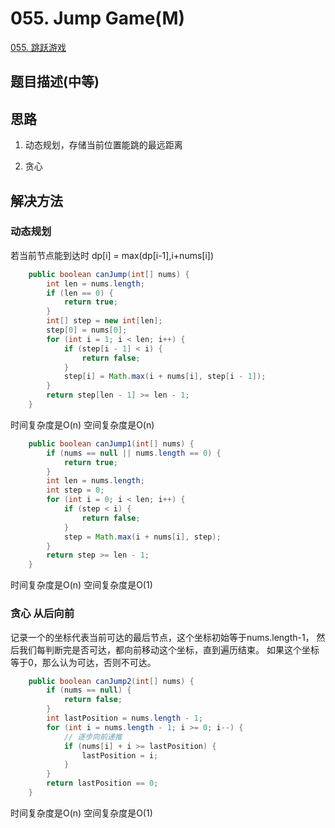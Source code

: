 # 055. Jump Game(M)
[055. 跳跃游戏](https://leetcode-cn.com/problems/jump-game/)


## 题目描述(中等)


## 思路

1. 动态规划，存储当前位置能跳的最远距离

2. 贪心

## 解决方法


### 动态规划
若当前节点能到达时
dp[i] = max(dp[i-1],i+nums[i])

```java
    public boolean canJump(int[] nums) {
        int len = nums.length;
        if (len == 0) {
            return true;
        }
        int[] step = new int[len];
        step[0] = nums[0];
        for (int i = 1; i < len; i++) {
            if (step[i - 1] < i) {
                return false;
            }
            step[i] = Math.max(i + nums[i], step[i - 1]);
        }
        return step[len - 1] >= len - 1;
    }
```
时间复杂度是O(n)
空间复杂度是O(n)


```java
    public boolean canJump1(int[] nums) {
        if (nums == null || nums.length == 0) {
            return true;
        }
        int len = nums.length;
        int step = 0;
        for (int i = 0; i < len; i++) {
            if (step < i) {
                return false;
            }
            step = Math.max(i + nums[i], step);
        }
        return step >= len - 1;
    }
```
时间复杂度是O(n)
空间复杂度是O(1)



### 贪心 从后向前

记录一个的坐标代表当前可达的最后节点，这个坐标初始等于nums.length-1，
然后我们每判断完是否可达，都向前移动这个坐标，直到遍历结束。
如果这个坐标等于0，那么认为可达，否则不可达。

```java
    public boolean canJump2(int[] nums) {
        if (nums == null) {
            return false;
        }
        int lastPosition = nums.length - 1;
        for (int i = nums.length - 1; i >= 0; i--) {
            // 逐步向前递推
            if (nums[i] + i >= lastPosition) {
                lastPosition = i;
            }
        }
        return lastPosition == 0;
    }

```
时间复杂度是O(n)
空间复杂度是O(1)